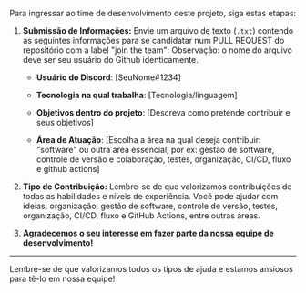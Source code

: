 Para ingressar ao time de desenvolvimento deste projeto, siga estas etapas:

1. **Submissão de Informações:**
   Envie um arquivo de texto (`.txt`) contendo as seguintes informações para se candidatar num PULL REQUEST do repositório com a label "join the team":
   Observação: o nome do arquivo deve ser seu usuário do Github identicamente.

   - **Usuário do Discord**: [SeuNome#1234]
   - **Tecnologia na qual trabalha**: [Tecnologia/linguagem]
   - **Objetivos dentro do projeto**: [Descreva como pretende contribuir e seus objetivos]

   - **Área de Atuação**: 
     [Escolha a área na qual deseja contribuir: "software" ou outra área essencial, por ex: gestão de software, controle de versão e colaboração, testes, organização, CI/CD, fluxo e github actions]

3. **Tipo de Contribuição:**
   Lembre-se de que valorizamos contribuições de todas as habilidades e níveis de experiência. 
   Você pode ajudar com ideias, organização, gestão de software, controle de versão, testes, organização, CI/CD, fluxo e GitHub Actions, entre outras áreas.

4. **Agradecemos o seu interesse em fazer parte da nossa equipe de desenvolvimento!**

---

Lembre-se de que valorizamos todos os tipos de ajuda e estamos ansiosos para tê-lo em nossa equipe!
